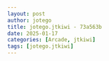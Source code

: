 ```yaml
---
layout: post
author: jotego
title: jotego.jtkiwi - 73a563b
date: 2025-01-17
categories: [Arcade, jtkiwi]
tags: [jotego.jtkiwi]
---
```


